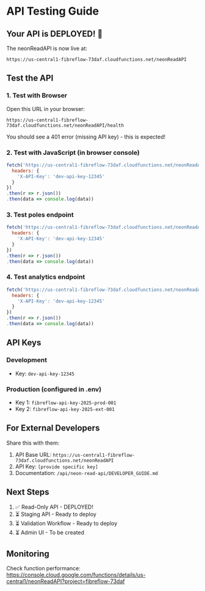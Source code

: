 # API Testing Guide

## Your API is DEPLOYED! 🎉

The neonReadAPI is now live at:
```
https://us-central1-fibreflow-73daf.cloudfunctions.net/neonReadAPI
```

## Test the API

### 1. Test with Browser
Open this URL in your browser:
```
https://us-central1-fibreflow-73daf.cloudfunctions.net/neonReadAPI/health
```

You should see a 401 error (missing API key) - this is expected!

### 2. Test with JavaScript (in browser console)
```javascript
fetch('https://us-central1-fibreflow-73daf.cloudfunctions.net/neonReadAPI/health', {
  headers: {
    'X-API-Key': 'dev-api-key-12345'
  }
})
.then(r => r.json())
.then(data => console.log(data))
```

### 3. Test poles endpoint
```javascript
fetch('https://us-central1-fibreflow-73daf.cloudfunctions.net/neonReadAPI/api/v1/poles', {
  headers: {
    'X-API-Key': 'dev-api-key-12345'
  }
})
.then(r => r.json())
.then(data => console.log(data))
```

### 4. Test analytics endpoint
```javascript
fetch('https://us-central1-fibreflow-73daf.cloudfunctions.net/neonReadAPI/api/v1/analytics/summary', {
  headers: {
    'X-API-Key': 'dev-api-key-12345'
  }
})
.then(r => r.json())
.then(data => console.log(data))
```

## API Keys

### Development
- Key: `dev-api-key-12345`

### Production (configured in .env)
- Key 1: `fibreflow-api-key-2025-prod-001`
- Key 2: `fibreflow-api-key-2025-ext-001`

## For External Developers

Share this with them:
1. API Base URL: `https://us-central1-fibreflow-73daf.cloudfunctions.net/neonReadAPI`
2. API Key: `[provide specific key]`
3. Documentation: `/api/neon-read-api/DEVELOPER_GUIDE.md`

## Next Steps

1. ✅ Read-Only API - DEPLOYED!
2. ⏳ Staging API - Ready to deploy
3. ⏳ Validation Workflow - Ready to deploy
4. ⏳ Admin UI - To be created

## Monitoring

Check function performance:
https://console.cloud.google.com/functions/details/us-central1/neonReadAPI?project=fibreflow-73daf